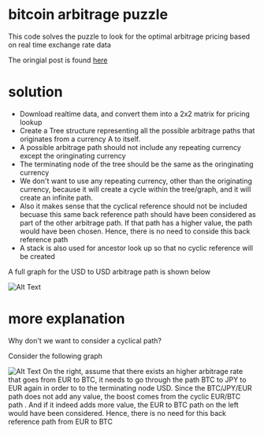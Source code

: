 # bitcoin arbitrage puzzle 

This code solves the puzzle to look for the optimal arbitrage pricing based on real time exchange rate data



The oringial post is found [here](http://priceonomics.com/jobs/puzzle/) 

# solution

- Download realtime data, and convert them into a 2x2 matrix for pricing lookup
- Create a Tree structure representing all the possible arbitrage paths that originates from a currency A to itself.
- A possible arbitrage path should not include any repeating currency except the oringinating currency
- The terminating node of the tree should be the same as the oringinating currency
- We don't want to use any repeating currency, other than the originating currency, because it will create a cycle within the tree/graph, and it will create an infinite path. 
- Also it makes sense that the cyclical reference should not be included becuase this same back reference path should have been considered as part of the other arbitrage path. If that path has a higher value, the path would have been chosen. Hence, there is no need to conside this back reference path 
- A stack is also used for ancestor look up so that no cyclic reference will be created

A full graph for the USD to USD arbitrage path is shown below

![Alt Text](https://s3-us-west-2.amazonaws.com/smarterme-assets/graph1.gif)
# more explanation
Why don't we want to consider a cyclical path?

Consider the following graph

![Alt Text](https://s3-us-west-2.amazonaws.com/smarterme-assets/graph2.gif)
On the right, assume that there exists an higher arbitrage rate that goes from EUR to BTC, it needs to go through the path BTC to JPY to EUR again in order to to the terminating node USD. Since the BTC/JPY/EUR path does not add any value, the boost comes from the cyclic EUR/BTC path . And if it indeed adds more value, the EUR to BTC path on the left would have been considered. Hence, there is no need for this back reference path from EUR to BTC




